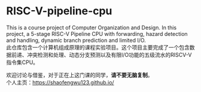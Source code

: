 # RISC-V-pipeline-cpu
This is a course project of Computer Organization and Design. In this project, a 5-stage RISC-V Pipeline CPU with forwarding, hazard detection and handling, dynamic branch prediction and limited I/O.<br>
此仓库包含一个计算机组成原理的课程实验项目。这个项目主要完成了一个包含数据前递、冲突检测和处理、动态分支预测以及有限I/O功能的五级流水的RISCV-V指令集CPU。<br>

欢迎讨论与借鉴，对于正在上这门课的同学，<strong>请不要无脑复制</strong>。<br>
个人主页：https://shaofengwu123.github.io/
